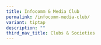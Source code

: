 ```yaml
---
title: Infocomm & Media Club
permalink: /infocomm-media-club/
variant: tiptap
description: ""
third_nav_title: Clubs & Societies
---
```

<p></p>